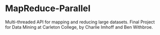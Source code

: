 # MapReduce-Parallel
Multi-threaded API for mapping and reducing large datasets. Final Project for Data Mining at Carleton College, by Charlie Imhoff and Ben Withbroe.
